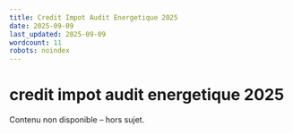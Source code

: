 ```yaml
---
title: Credit Impot Audit Energetique 2025
date: 2025-09-09
last_updated: 2025-09-09
wordcount: 11
robots: noindex
---
```


# credit impot audit energetique 2025

Contenu non disponible – hors sujet.